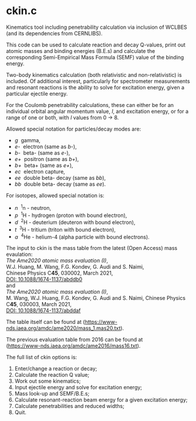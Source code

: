 # ckin.c

Kinematics tool including penetrability calculation via inclusion of WCLBES
(and its dependencies from CERNLIBS).

This code can be used to calculate reaction and decay Q-values, print out
atomic masses and binding energies (B.E.s) and calculate the corresponding
Semi-Empirical Mass Formula (SEMF) value of the binding energy.

Two-body kinematics calculation (both relativistic and non-relativistic) is
included. Of additional interest, particularly for spectrometer measurements
and resonant reactions is the ability to solve for excitation energy, given a
particular ejectile energy.

For the Coulomb penetrability calculations, these can either be for an
individual orbital angular momentum value, *l*, and excitation energy, or for a
range of one or both, with *l* values from 0 &rarr; 8.

Allowed special notation for particles/decay modes are:
 
- *g*   &nbsp;gamma,
- *e-*  &nbsp;electron (same as *b-*),
- *b-*  &nbsp;beta- (same as *e-*),
- *e+*  &nbsp;positron (same as *b+*),
- *b+*  &nbsp;beta+ (same as *e+*),
- *ec*  &nbsp;electron capture,
- *ee*  &nbsp;double beta- decay (same as *bb*),
- *bb*  &nbsp;double beta- decay (same as *ee*).

For isotopes, allowed special notation is:

- *n*  &nbsp;<sup>1</sup>n - neutron,
- *p*  &nbsp;<sup>1</sup>H - hydrogen (proton with bound electron),
- *d*  &nbsp;<sup>2</sup>H - deuterium (deuteron with bound electron),
- *t*  &nbsp;<sup>3</sup>H - tritium (triton with bound electron),
- *a*  &nbsp;<sup>4</sup>He - helium-4 (alpha particle with bound electrons).

The input to ckin is the mass table from the latest (Open Access)
mass evaulation:  
*The Ame2020 atomic mass evaluation (I)*,  
W.J. Huang, M. Wang, F.G. Kondev, G. Audi and S. Naimi,  
Chinese Physics C**45**, 030002, March 2021,  
[DOI: 10.1088/1674-1137/abddb0](https://doi.org/10.1088/1674-1137/abddb0)  
and  
*The Ame2020 atomic mass evaluation (I)*,  
M. Wang, W.J. Huang, F.G. Kondev, G. Audi and S. Naimi,
Chinese Physics C**45**, 030003, March 2021,  
[DOI: 10.1088/1674-1137/abddaf](https://doi.org/10.1088/1674-1137/abddaf)

The table itself can be found at
(https://www-nds.iaea.org/amdc/ame2020/mass_1.mas20.txt).

The previous evaluation table from 2016 can be found at  
(https://www-nds.iaea.org/amdc/ame2016/mass16.txt).

The full list of ckin options is:

1. Enter/change a reaction or decay;
2. Calculate the reaction Q value;
3. Work out some kinematics;
4. Input ejectile energy and solve for excitation energy;
5. Mass look-up and SEMF/B.E.s;
6. Calculate resonant-reaction beam energy for a given excitation energy;
7. Calculate penetrabilities and reduced widths;
0. Quit.
